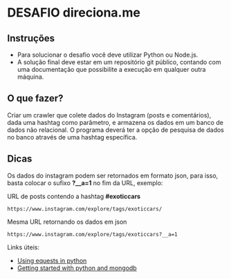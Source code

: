 # DESAFIO direciona.me
 
## Instruções
 
- Para solucionar o desafio você deve utilizar Python ou Node.js.
- A solução final deve estar em um repositório git público, contando com uma documentação que possibilite a execução em qualquer outra máquina.

## O que fazer?

Criar um crawler que colete dados do Instagram (posts e comentários), dada uma hashtag como parâmetro, e armazena os dados em um banco de dados não relacional. O programa deverá ter a opção de pesquisa de dados no banco através de uma hashtag específica. 

## Dicas

Os dados do instagram podem ser retornados em formato json, para isso, basta colocar o sufixo **?__a=1** no fim da URL, exemplo:

URL de posts contendo a hashtag **#exoticcars**
```
https://www.instagram.com/explore/tags/exoticcars/
```
Mesma URL retornando os dados em json
```
https://www.instagram.com/explore/tags/exoticcars?__a=1
```

Links úteis:

- [Using equests in python](https://www.pythonforbeginners.com/requests/using-requests-in-python)
- [Getting started with python and mongodb](https://www.mongodb.com/blog/post/getting-started-with-python-and-mongodb)
